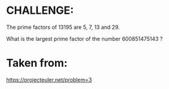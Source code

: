 ﻿
# CHALLENGE:

The prime factors of 13195 are 5, 7, 13 and 29.

What is the largest prime factor of the number 600851475143 ?

# Taken from: 
https://projecteuler.net/problem=3
